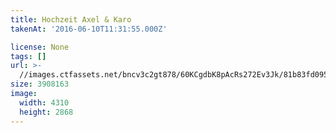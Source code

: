 ```yaml
---
title: Hochzeit Axel & Karo
takenAt: '2016-06-10T11:31:55.000Z'

license: None
tags: []
url: >-
  //images.ctfassets.net/bncv3c2gt878/60KCgdbK8pAcRs272Ev3Jk/81b83fd09540109c12819675ac7313d0/hochzeit-axel--karo_28099911421_o
size: 3908163
image:
  width: 4310
  height: 2868
---
```


